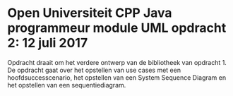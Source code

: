 # Open Universiteit CPP Java programmeur module UML opdracht 2: 12 juli 2017

Opdracht draait om het verdere ontwerp van de bibliotheek van opdracht 1.
De opdracht gaat over het opstellen van use cases met een hoofdsuccesscenario, het 
opstellen van een System Sequence Diagram en het opstellen van een sequentiediagram.
